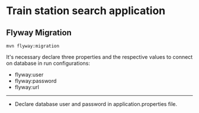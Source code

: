 # Train station search application

## Flyway Migration
```
mvn flyway:migration
```
It's necessary declare three properties and the respective values to connect 
on database in run configurations:

* flyway:user
* flyway:password
* flyway:url

---
- Declare database user and password in application.properties file.



